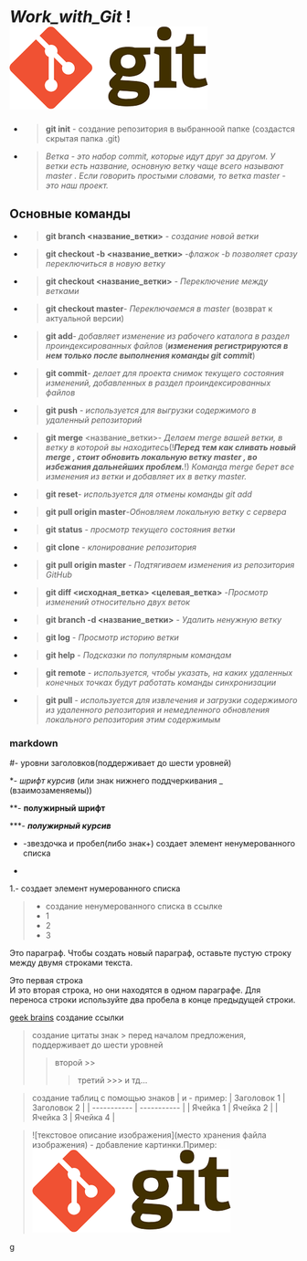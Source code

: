 # ***Work_with_Git*** !![pict](git-1.png)

* >**git init** - создание репозитория в выбранноой папке (создастся скрытая папка .git)

* >*_Ветка - это набор commit, которые идут друг за другом. У ветки есть название, основную ветку чаще всего называют master . Если говорить простыми словами, то ветка master - это наш проект._*
## Основные команды
* >**git branch <название_ветки>** - _создание новой ветки_

* >**git checkout -b <название_ветки>** -_флажок -b позволяет сразу переключиться в новую ветку_ 

* >**git checkout <название_ветки>** - _Переключение между ветками_

* >**git checkout master**- _Переключаемся в master_ (возврат к актуальной версии)

* >**git add**- _добавляет изменение из рабочего каталога в раздел проиндексированных файлов_ (***изменения регистрируются в нем только после выполнения команды git commit***)

* >**git commit**- _делает для проекта снимок текущего состояния изменений, добавленных в раздел проиндексированных файлов_

* >**git push** - _используется для выгрузки содержимого в удаленный репозиторий_

* >**git merge** <название_ветки>- _Делаем merge вашей ветки, в ветку в которой вы находитесь_(!***Перед тем как сливать новый merge , стоит обновить локальную ветку master , во избежания дальнейших проблем.***!)
_Команда merge берет все изменения из ветки и добавляет их в ветку master._

* >**git reset**- _используется для отмены команды git add_ 

* >**git pull origin master**-_Обновляем локальную ветку с сервера_


* >**git status** - _просмотр текущего состояния ветки_

* >**git clone** - _клонирование репозитория_

* >**git pull origin master** - _Подтягиваем изменения из репозитория GitHub_

* >**git diff <исходная_ветка> <целевая_ветка>** -_Просмотр изменений относительно двух веток_

* >**git branch -d <название_ветки>** - _Удалить ненужную ветку_

* >**git log** - _Просмотр историю ветки_

* >**git help** - _Подсказки по популярным командам_

* >**git remote** - _используется, чтобы указать, на каких удаленных конечных точках будут работать команды синхронизации_

* >**git pull** - _используется для извлечения и загрузки содержимого из удаленного репозитория и немедленного обновления локального репозитория этим содержимым_

### markdown
#- уровни заголовков(поддерживает до шести уровней)

*- *шрифт курсив* (или знак нижнего поддчеркивания _ (взаимозаменяемы))

**- **полужирный шрифт**

***- ***полужирный курсив***

* -звездочка и пробел(либо знак+) создает элемент ненумерованного списка

+ 

1.- создает элемент нумерованного списка

>- создание ненумерованного списка в ссылке
>- 1
>- 2
>- 3

Это параграф. Чтобы создать новый параграф, оставьте пустую строку между двумя строками текста.

Это первая строка  
И это вторая строка, но они находятся в одном параграфе. Для переноса строки используйте два пробела в конце предыдущей строки.

[geek brains](https://gb.ru/) создание ссылки 


> создание цитаты знак > перед началом предложения, поддерживает до шести уровней
>> второй >>
>>> третий >>> и тд...

>создание таблиц с помощью знаков | и - пример:
| Заголовок 1 | Заголовок 2 |
| ----------- | ----------- |
| Ячейка 1    | Ячейка 2   |
| Ячейка 3    | Ячейка 4   |

>![текстовое описание изображения](место хранения файла изображения) - добавление картинки.Пример:
![pict_git](git-1.png)

g